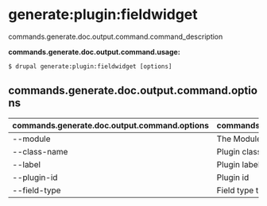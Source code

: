 # generate:plugin:fieldwidget
commands.generate.doc.output.command.command_description

**commands.generate.doc.output.command.usage:**
```
$ drupal generate:plugin:fieldwidget [options] 
```

## commands.generate.doc.output.command.options
commands.generate.doc.output.command.options | commands.generate.doc.output.command.details
-------|-------------
--module | The Module name.
--class-name | Plugin class name
--label | Plugin label
--plugin-id | Plugin id
--field-type | Field type the plugin can be used with

